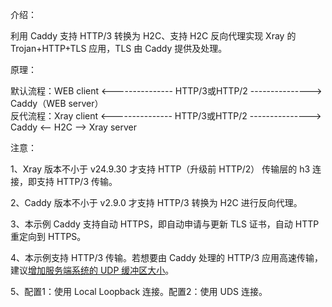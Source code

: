 介绍：

利用 Caddy 支持 HTTP/3 转换为 H2C、支持 H2C 反向代理实现 Xray 的 Trojan+HTTP+TLS 应用，TLS 由 Caddy 提供及处理。

原理：

默认流程：WEB client <--------------- HTTP/3或HTTP/2 ---------------> Caddy（WEB server）  
反代流程：Xray client <--------------- HTTP/3或HTTP/2 ---------------> Caddy <-- H2C --> Xray server

注意：

1、Xray 版本不小于 v24.9.30 才支持 HTTP（升级前 HTTP/2） 传输层的 h3 连接，即支持 HTTP/3 传输。

2、Caddy 版本不小于 v2.9.0 才支持 HTTP/3 转换为 H2C 进行反向代理。

3、本示例 Caddy 支持自动 HTTPS，即自动申请与更新 TLS 证书，自动 HTTP 重定向到 HTTPS。

4、本示例支持 HTTP/3 传输。若想要由 Caddy 处理的 HTTP/3 应用高速传输，建议[增加服务端系统的 UDP 缓冲区大小](https://github.com/quic-go/quic-go/wiki/UDP-Buffer-Sizes)。

5、配置1：使用 Local Loopback 连接。配置2：使用 UDS 连接。
